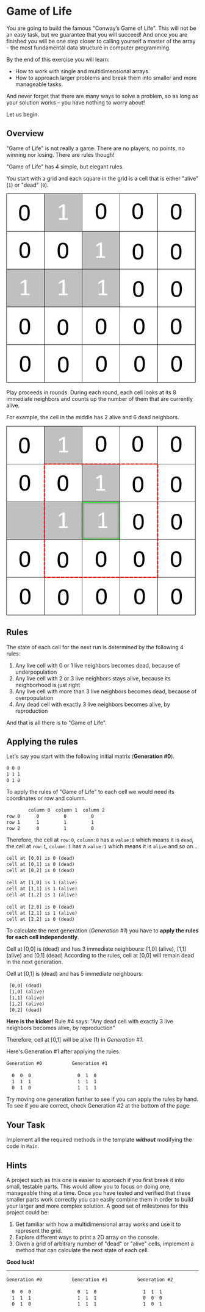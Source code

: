 # Game of Life
You are going to build the famous "Conway’s Game of Life". This will not be an easy task, but we guarantee that you will succeed! And once you are finished you will be one step closer to calling yourself a master of the array - the most fundamental data structure in computer programming.

By the end of this exercise you will learn:
- How to work with single and multidimensional arrays.
- How to approach larger problems and break them into smaller and more manageable tasks.

And never forget that there are many ways to solve a problem, so as long as your solution works – you have nothing to worry about!

Let us begin.

## Overview
"Game of Life" is not really a game. There are no players, no points, no winning nor losing. There are rules though!

"Game of Life" has 4 simple, but elegant rules.

You start with a grid and each square in the grid is a cell that is either "alive" (`1`) or "dead" (`0`).

![](Images/img01.png)

Play proceeds in rounds. During each round, each cell looks at its 8 immediate neighbors and counts up the number of them that are currently alive. 

For example, the cell in the middle has 2 alive and 6 dead neighbors.

![](Images/img02.png)

## Rules

The state of each cell for the next run is determined by the following 4 rules:
1. Any live cell with 0 or 1 live neighbors becomes dead, because of underpopulation
1. Any live cell with 2 or 3 live neighbors stays alive, because its neighborhood is just right
1. Any live cell with more than 3 live neighbors becomes dead, because of overpopulation
1. Any dead cell with exactly 3 live neighbors becomes alive, by reproduction

And that is all there is to "Game of Life".  

## Applying the rules

Let's say you start with the following initial matrix (**Generation #0**).
```
0 0 0
1 1 1
0 1 0
```

To apply the rules of "Game of Life" to each cell we would need its coordinates or row and column.

```
        column 0  column 1  column 2
row 0      0         0         0
row 1      1         1         1
row 2      0         1         0
```
Therefore, the cell at `row:0`, `column:0` has a `value:0` which means it is `dead`, the cell at `row:1`, `column:1` has a `value:1` which means it is `alive` and so on... 

```
cell at [0,0] is 0 (dead)
cell at [0,1] is 0 (dead)
cell at [0,2] is 0 (dead)

cell at [1,0] is 1 (alive)
cell at [1,1] is 1 (alive)
cell at [1,2] is 1 (alive)

cell at [2,0] is 0 (dead)
cell at [2,1] is 1 (alive)
cell at [2,2] is 0 (dead)
```

To calculate the next generation (*Generation #1*) you have to **apply the rules for each cell independently**.

Cell at [0,0] is (dead) and has 3 immediate neighbours: [1,0] (alive), [1,1] (alive) and [0,1] (dead)
According to the rules, cell at [0,0] will remain dead in the next generation.

Cell at [0,1] is (dead) and has 5 immediate neighbours:
```
 [0,0] (dead)
 [1,0] (alive)
 [1,1] (alive)
 [1,2] (alive)
 [0,2] (dead)
```
**Here is the kicker!** Rule #4 says: "Any dead cell with exactly 3 live neighbors becomes alive, by reproduction"

Therefore, cell at [0,1] will be alive (1) in *Generation #1*.

Here's Generation #1 after applying the rules.

```
Generation #0           Generation #1
                       
  0  0  0                 0  1  0   
  1  1  1                 1  1  1   
  0  1  0                 1  1  1
```

Try moving one generation further to see if you can apply the rules by hand. To see if you are correct, check Generation #2 at the bottom of the page.

## Your Task
Implement all the required methods in the template ***without*** modifying the code in `Main`.

## Hints
A project such as this one is easier to approach if you first break it into small, testable parts. This would allow you to focus on doing one, manageable thing at a time. Once you have tested and verified that these smaller parts work correctly you can easily combine them in order to build your larger and more complex solution. 
A good set of milestones for this project could be:
1. Get familiar with how a multidimensional array works and use it to represent the grid.
1. Explore different ways to print a 2D array on the console.
1. Given a grid of arbitrary number of "dead" or "alive" cells, implement a method that can calculate the next state of each cell.

**Good luck!**

---

```
Generation #0           Generation #1           Generation #2

  0  0  0                 0  1  0                 1  1  1
  1  1  1                 1  1  1                 0  0  0
  0  1  0                 1  1  1                 1  0  1
```